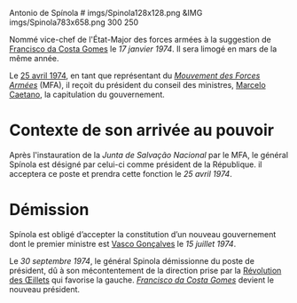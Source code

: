 Antonio de Spínola # imgs/Spinola128x128.png
&IMG imgs/Spinola783x658.png 300 250

Nommé vice-chef de l'État-Major des forces armées à la suggestion de [Francisco da Costa Gomes](articles/costa_gomes.md) le *17 janvier 1974*. Il sera limogé en mars de la même année.

Le [25 avril 1974](articles/Revo_Oeillet.md), en tant que représentant du *[Mouvement des Forces Armées](articles/mfa.md)* (MFA), il reçoit du président du conseil des ministres, [Marcelo Caetano](articles/Marcelo_Caetano.md), la capitulation du gouvernement.

# Contexte de son arrivée au pouvoir

Après l'instauration de la *Junta de Salvação Nacional* par le MFA, le général Spínola est désigné par celui-ci comme président de la République. il acceptera ce poste et prendra cette fonction le *25 avril 1974*.

# Démission

Spínola est obligé d’accepter la constitution d’un nouveau gouvernement dont le premier ministre est [Vasco Gonçalves](articles/vasco.md) le *15 juillet 1974*.

Le *30 septembre 1974*, le général Spinola démissionne du poste de président, dû à son mécontentement de la direction prise par la [Révolution des Œillets](articles/Revo_Oeillet.md) qui favorise la gauche. *[Francisco da Costa Gomes](articles/costa_gomes.md)* devient le nouveau président.